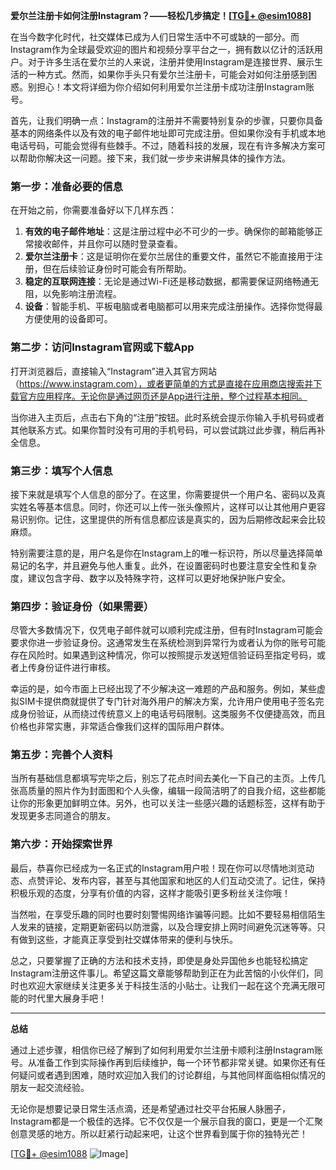 **爱尔兰注册卡如何注册Instagram？——轻松几步搞定！[[TG💪+ @esim1088](https://t.me/s/esim1088)]**

在当今数字化时代，社交媒体已成为人们日常生活中不可或缺的一部分。而Instagram作为全球最受欢迎的图片和视频分享平台之一，拥有数以亿计的活跃用户。对于许多生活在爱尔兰的人来说，注册并使用Instagram是连接世界、展示生活的一种方式。然而，如果你手头只有爱尔兰注册卡，可能会对如何注册感到困惑。别担心！本文将详细为你介绍如何利用爱尔兰注册卡成功注册Instagram账号。

首先，让我们明确一点：Instagram的注册并不需要特别复杂的步骤，只要你具备基本的网络条件以及有效的电子邮件地址即可完成注册。但如果你没有手机或本地电话号码，可能会觉得有些棘手。不过，随着科技的发展，现在有许多解决方案可以帮助你解决这一问题。接下来，我们就一步步来讲解具体的操作方法。

### 第一步：准备必要的信息

在开始之前，你需要准备好以下几样东西：

1. **有效的电子邮件地址**：这是注册过程中必不可少的一步。确保你的邮箱能够正常接收邮件，并且你可以随时登录查看。
2. **爱尔兰注册卡**：这是证明你在爱尔兰居住的重要文件，虽然它不能直接用于注册，但在后续验证身份时可能会有所帮助。
3. **稳定的互联网连接**：无论是通过Wi-Fi还是移动数据，都需要保证网络畅通无阻，以免影响注册流程。
4. **设备**：智能手机、平板电脑或者电脑都可以用来完成注册操作。选择你觉得最方便使用的设备即可。

### 第二步：访问Instagram官网或下载App

打开浏览器后，直接输入“Instagram”进入其官方网站（https://www.instagram.com），或者更简单的方式是直接在应用商店搜索并下载官方应用程序。无论你是通过网页还是App进行注册，整个过程基本相同。

当你进入主页后，点击右下角的“注册”按钮。此时系统会提示你输入手机号码或者其他联系方式。如果你暂时没有可用的手机号码，可以尝试跳过此步骤，稍后再补全信息。

### 第三步：填写个人信息

接下来就是填写个人信息的部分了。在这里，你需要提供一个用户名、密码以及真实姓名等基本信息。同时，你还可以上传一张头像照片，这样可以让其他用户更容易识别你。记住，这里提供的所有信息都应该是真实的，因为后期修改起来会比较麻烦。

特别需要注意的是，用户名是你在Instagram上的唯一标识符，所以尽量选择简单易记的名字，并且避免与他人重复。此外，在设置密码时也要注意安全性和复杂度，建议包含字母、数字以及特殊字符，这样可以更好地保护账户安全。

### 第四步：验证身份（如果需要）

尽管大多数情况下，仅凭电子邮件就可以顺利完成注册，但有时Instagram可能会要求你进一步验证身份。这通常发生在系统检测到异常行为或者认为你的账号可能存在风险时。如果遇到这种情况，你可以按照提示发送短信验证码至指定号码，或者上传身份证件进行审核。

幸运的是，如今市面上已经出现了不少解决这一难题的产品和服务。例如，某些虚拟SIM卡提供商就提供了专门针对海外用户的解决方案，允许用户使用电子签名完成身份验证，从而绕过传统意义上的电话号码限制。这类服务不仅便捷高效，而且价格也非常实惠，非常适合像我们这样的国际用户群体。

### 第五步：完善个人资料

当所有基础信息都填写完毕之后，别忘了花点时间去美化一下自己的主页。上传几张高质量的照片作为封面图和个人头像，编辑一段简洁明了的自我介绍，这些都能让你的形象更加鲜明立体。另外，也可以关注一些感兴趣的话题标签，这样有助于发现更多志同道合的朋友。

### 第六步：开始探索世界

最后，恭喜你已经成为一名正式的Instagram用户啦！现在你可以尽情地浏览动态、点赞评论、发布内容，甚至与其他国家和地区的人们互动交流了。记住，保持积极乐观的态度，分享有价值的内容，这样才能吸引更多粉丝关注你哦！

当然啦，在享受乐趣的同时也要时刻警惕网络诈骗等问题。比如不要轻易相信陌生人发来的链接，定期更新密码以防泄露，以及合理安排上网时间避免沉迷等等。只有做到这些，才能真正享受到社交媒体带来的便利与快乐。

总之，只要掌握了正确的方法和技术支持，即使是身处异国他乡也能轻松搞定Instagram注册这件事儿。希望这篇文章能够帮助到正在为此苦恼的小伙伴们，同时也欢迎大家继续关注更多关于科技生活的小贴士。让我们一起在这个充满无限可能的时代里大展身手吧！

---

**总结**

通过上述步骤，相信你已经了解到了如何利用爱尔兰注册卡顺利注册Instagram账号。从准备工作到实际操作再到后续维护，每一个环节都非常关键。如果你还有任何疑问或者遇到困难，随时欢迎加入我们的讨论群组，与其他同样面临相似情况的朋友一起交流经验。

无论你是想要记录日常生活点滴，还是希望通过社交平台拓展人脉圈子，Instagram都是一个极佳的选择。它不仅仅是一个展示自我的窗口，更是一个汇聚创意灵感的地方。所以赶紧行动起来吧，让这个世界看到属于你的独特光芒！

[[TG💪+ @esim1088](https://t.me/s/esim1088) ![Image](https://i.postimg.cc/4NQfJmqS/Snipaste-2025-05-13-00-14-12.png)]